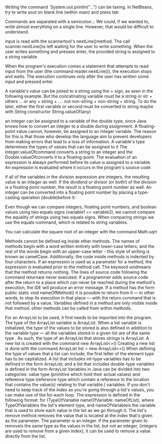 Writing the command `System.out.println("...") can be taxing. In NetBeans, try to write sout on blank line (within main) and press tab

Commands are separated with a semicolon ;. We could, if we wanted to, write almost everything on a single line. However, that would be difficult to understand.

input is read with the scannertool's nextLine()method. The call scanner.nextLine()is left waiting for the user to write something. When the user writes something and presses enter, the provided string is assigned to a string variable 

When the program's execution comes a statement that attempts to read input from the user (the command reader.nextLine()), the execution stops and waits. The execution continues only after the user has written some input and pressed enter.

A variable's value can be joined to a string using the + sign, as seen in the following example. But the concatinating variable must be a string  or str + others ... or any + string + .... not non-string + non-string + string. To do the later, either the first variable or second must be converted to string maybe with String constructor String.valueOf(any)

an integer can be assigned to a variable of the double type, since Java knows how to convert an integer to a double during assignment.
A floating-point value cannot, however, be assigned to an integer variable. The reason for this is that those who develop the language aim to prevent developers from making errors that lead to a loss of information.
A variable's type determines the types of values that can be assigned to it
The Integer.valueOfcommand converts a string to an integer and the Double.valueOfconverts it to a floating-point. 
The evaluation of an expression is always performed before its value is assigned to a variable.
An expression is evaluated where it occurs in the program's source code

if all of the variables in the division expression are integers, the resulting value is an integer as well.
If the dividend or divisor (or both!) of the division is a floating point number, the result is a floating point number as well.
An integer can be converted into a floating point number by placing a type-casting operation (double)before it:

Even though we can compare integers, floating point numbers, and boolean values using two equals signs (variable1 == variable2), we cannot compare the equality of strings using two equals signs.
When comparing strings we use the equals-command, which is related to string variables.

You can calculate the square root of an integer with the command Math.sqrt

Methods cannot be defined eg inside other methods.
The names of methods begin with a word written entirely with lower-case letters, and the rest of the words begin with an upper-case letter - this style of writing is known as camelCase. Additionally, the code inside methods is indented by four characters.
If an expression is used as a parameter for a method, the expression is evaluated prior to the method call.
The keyword voidmeans that the method returns nothing.
The lines of source code following the command returnare never executed. If a programmer adds source code after the return to a place which can never be reached during the method's execution, the IDE will produce an error message.
If a method has the form public static void nameOfMethod() it is possible to return from it — in other words, to stop its execution in that place — with the return command that is not followed by a value.
Variables defined in a method are only visible inside that method.  other methods can be called from within methods.

For an ArrayList to be used, it first needs to be imported into the program. The type of the ArrayList variable is ArrayList. When a list variable is initialized, the type of the values to be stored is also defined in addition to the variable type — all the variables stored in a given list are of the same type . As such, the type of an ArrayList that stores strings is ArrayList<String>. A new list is created with the command new ArrayList<>()
Creating a new list is done with the command ArrayList<Type> list = new ArrayList<>()
When defining the type of values that a list can include, the first letter of the element type has to be capitalized. A list that includes int-type variables has to be defined in the form ArrayList<Integer>; and a list that includes double-type variables is defined in the form ArrayList<Double>
 Variables in Java can be divided into two categories: value type (primitive which hold their actual values) and reference type (reference type which contain a reference to the location that contains the value(s) relating to that variable.) variables.
If you don't need to keep track of the index as you're going through a list's values, you can make use of the for-each loop. 
 The expression is defined in the following format: for (TypeOfVariable nameOfVariable: nameOfList), where TypeOfVariableis the list's element type, and nameOfVariableis the variable that is used to store each value in the list as we go through it.
 The list's remove method removes the value that is located at the index that's given as the parameter. The parameter is an integer.
 If the parameter given to removeis the same type as the values in the list, but not an integer, (integers are used to remove from a given index), it can be used to remove a value directly from the list.